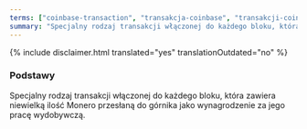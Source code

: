 ```yaml
---
terms: ["coinbase-transaction", "transakcja-coinbase", "transakcji-coinbase", "transakcją-coinbase", "transakcję-coinbase"]
summary: "Specjalny rodzaj transakcji włączonej do każdego bloku, która zawiera niewielką ilość Monero przesłaną do górnika jako wynagrodzenie za jego pracę wydobywczą."
---
```


{% include disclaimer.html translated="yes" translationOutdated="no" %}
### Podstawy

Specjalny rodzaj transakcji włączonej do każdego bloku, która zawiera niewielką ilość Monero przesłaną do górnika jako wynagrodzenie za jego pracę wydobywczą.
